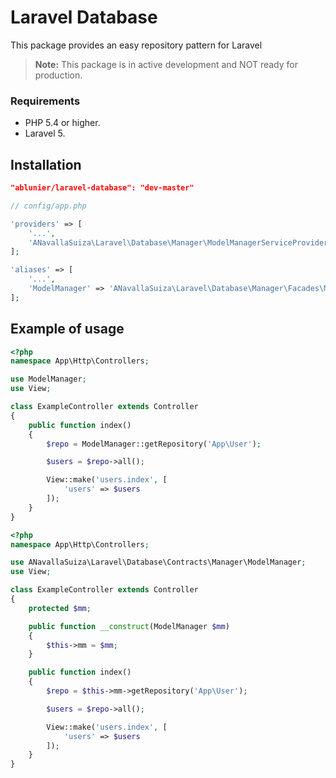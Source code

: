 # Laravel Database

This package provides an easy repository pattern for Laravel


> **Note:** This package is in active development and NOT ready for production.

### Requirements
* PHP 5.4 or higher.
* Laravel 5.

## Installation

```json
"ablunier/laravel-database": "dev-master"
```

```php
// config/app.php

'providers' => [
    '...',
    'ANavallaSuiza\Laravel\Database\Manager\ModelManagerServiceProvider',
];

'aliases' => [
    '...',
    'ModelManager' => 'ANavallaSuiza\Laravel\Database\Manager\Facades\ModelManager',
];
```

## Example of usage

```php
<?php
namespace App\Http\Controllers;

use ModelManager;
use View;

class ExampleController extends Controller
{
    public function index()
    {
        $repo = ModelManager::getRepository('App\User');

        $users = $repo->all();

        View::make('users.index', [
            'users' => $users
        ]);
    }
}
```

```php
<?php
namespace App\Http\Controllers;

use ANavallaSuiza\Laravel\Database\Contracts\Manager\ModelManager;
use View;

class ExampleController extends Controller
{
    protected $mm;

    public function __construct(ModelManager $mm)
    {
        $this->mm = $mm;
    }

    public function index()
    {
        $repo = $this->mm->getRepository('App\User');

        $users = $repo->all();

        View::make('users.index', [
            'users' => $users
        ]);
    }
}
```
